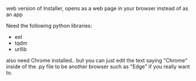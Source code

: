 web version of Installer, opens as a web page in your browser instead of as an app

Need the following python libraries:

- eel
- tqdm
- urllib

also need Chrome installed.. but you can just edit the text saying "Chrome" inside of the .py file to be another browser such as "Edge" if you really want to.
